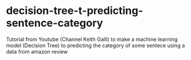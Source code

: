 # decision-tree-t-predicting-sentence-category
Tutorial from Youtube (Channel Keith Galli) to make a machine learning model (Decision Tree) to predicting the category of some sentece using a data from amazon review
